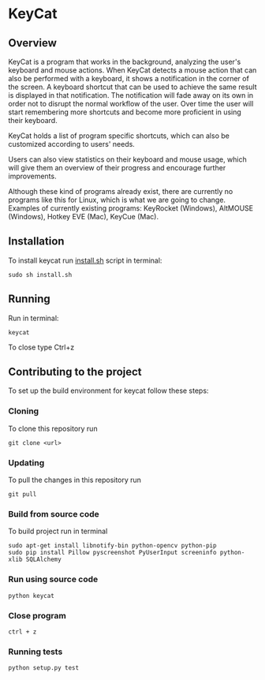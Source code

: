 # KeyCat

## Overview
KeyCat is a program that works in the background, analyzing the user's keyboard and mouse actions. When KeyCat detects a mouse action that can also be performed with a keyboard, it shows a notification in the corner of the screen. A keyboard shortcut that can be used to achieve the same result is displayed in that notification. The notification will fade away on its own in order not to disrupt the normal workflow of the user. Over time the user will start remembering more shortcuts and become more proficient in using their keyboard.

KeyCat holds a list of program specific shortcuts, which can also be customized according to users' needs.

Users can also view statistics on their keyboard and mouse usage, which will give them an overview of their progress and encourage further improvements.

Although these kind of programs already exist, there are currently no programs like this for Linux, which is what we are going to change. Examples of currently existing programs: KeyRocket (Windows), AltMOUSE (Windows), Hotkey EVE (Mac), KeyCue (Mac).

## Installation
To install keycat run [install.sh](install.sh) script in terminal:
~~~
sudo sh install.sh
~~~

## Running
Run in terminal:
~~~
keycat
~~~
To close type Ctrl+z

## Contributing to the project
To set up the build environment for keycat follow these steps:
### Cloning
To clone this repository run
~~~
git clone <url>
~~~

### Updating
To pull the changes in this repository run
~~~
git pull
~~~

### Build from source code
To build project run in terminal
~~~
sudo apt-get install libnotify-bin python-opencv python-pip
sudo pip install Pillow pyscreenshot PyUserInput screeninfo python-xlib SQLAlchemy
~~~

### Run using source code
~~~~
python keycat
~~~~

### Close program
~~~~
ctrl + z
~~~~

### Running tests
~~~~
python setup.py test
~~~~
